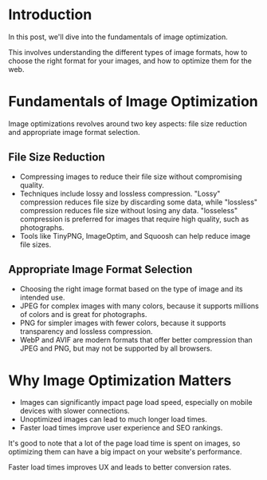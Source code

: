 # Introduction

In this post, we'll dive into the fundamentals of image optimization.

This involves understanding the different types of image formats, how to choose the right format for your images, and how to optimize them for the web.

# Fundamentals of Image Optimization

Image optimizations revolves around two key aspects: file size reduction and appropriate image format selection.

## File Size Reduction

- Compressing images to reduce their file size without compromising quality.
- Techniques include lossy and lossless compression. "Lossy" compression reduces file size by discarding some data, while "lossless" compression reduces file size without losing any data. "losseless" compression is preferred for images that require high quality, such as photographs.
- Tools like TinyPNG, ImageOptim, and Squoosh can help reduce image file sizes.

## Appropriate Image Format Selection

- Choosing the right image format based on the type of image and its intended use.
- JPEG for complex images with many colors, because it supports millions of colors and is great for photographs.
- PNG for simpler images with fewer colors, because it supports transparency and lossless compression.
- WebP and AVIF are modern formats that offer better compression than JPEG and PNG, but may not be supported by all browsers.

# Why Image Optimization Matters

- Images can significantly impact page load speed, especially on mobile devices with slower connections.
- Unoptimized images can lead to much longer load times.
- Faster load times improve user experience and SEO rankings.

It's good to note that a lot of the page load time is spent on images, so optimizing them can have a big impact on your website's performance.

Faster load times improves UX and leads to better conversion rates.
